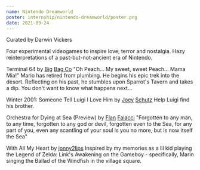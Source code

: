 ```yaml
---
name: Nintendo Dreamworld
poster: internship/nintendo-dreamworld/poster.png
date: 2021-09-24
---
```


Curated by Darwin Vickers

Four experimental videogames to inspire love, terror and nostalgia. Hazy reinterpretations of a past-but-not-ancient era of Nintendo.

Terminal 64 by [Big](twitter.com/BIGBAGCO) [Bag Co](https://bigbag.itch.io) "Oh Peach... My sweet, sweet Peach... Mama Mia!" Mario has retired from plumbing. He begins his epic trek into the desert. Reflecting on his past, he stumbles upon Sparrot's Tavern and takes a dip. You don't want to know what happens next...

Winter 2001: Someone Tell Luigi I Love Him by [Joey](twitter.com/SchutzJoey) [Schutz](jamschutz.itch.io) Help Luigi find his brother.

Orchestra for Dying at Sea (Preview) by [Flan](twitter.com/big__flan) [Falacci](flan.itch.io) "Forgotten to any man, to any time, forgotten to any god or devil, forgotten even to the Sea, for any part of you, even any scantling of your soul is you no more, but is now itself the Sea"

With All My Heart by [jonny2lips](donnytulips.itch.io) Inspired by my memories as a lil kid playing the Legend of Zelda: Link's Awakening on the Gameboy - specifically, Marin singing the Ballad of the Windfish in the village square.